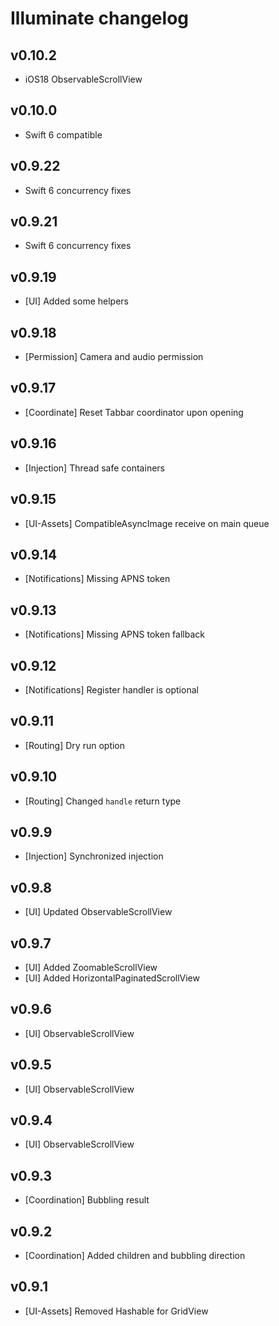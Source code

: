 # Illuminate changelog

## v0.10.2

- iOS18 ObservableScrollView

## v0.10.0

- Swift 6 compatible

## v0.9.22

- Swift 6 concurrency fixes

## v0.9.21

- Swift 6 concurrency fixes

## v0.9.19

- [UI] Added some helpers

## v0.9.18

- [Permission] Camera and audio permission

## v0.9.17

- [Coordinate] Reset Tabbar coordinator upon opening

## v0.9.16

- [Injection] Thread safe containers

## v0.9.15

- [UI-Assets] CompatibleAsyncImage receive on main queue

## v0.9.14

- [Notifications] Missing APNS token

## v0.9.13

- [Notifications] Missing APNS token fallback

## v0.9.12

- [Notifications] Register handler is optional

## v0.9.11

- [Routing] Dry run option

## v0.9.10

- [Routing] Changed `handle` return type

## v0.9.9

- [Injection] Synchronized injection

## v0.9.8

- [UI] Updated ObservableScrollView

## v0.9.7

- [UI] Added ZoomableScrollView
- [UI] Added HorizontalPaginatedScrollView

## v0.9.6

- [UI] ObservableScrollView

## v0.9.5

- [UI] ObservableScrollView

## v0.9.4

- [UI] ObservableScrollView

## v0.9.3

- [Coordination] Bubbling result

## v0.9.2

- [Coordination] Added children and bubbling direction

## v0.9.1

- [UI-Assets] Removed Hashable for GridView